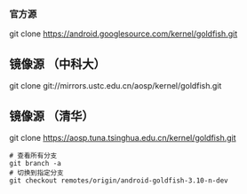 

### 官方源

git clone https://android.googlesource.com/kernel/goldfish.git

## 镜像源 （中科大）

git clone git://mirrors.ustc.edu.cn/aosp/kernel/goldfish.git 

## 镜像源 （清华）

git clone https://aosp.tuna.tsinghua.edu.cn/kernel/goldfish.git



```
# 查看所有分支
git branch -a 
# 切换到指定分支
git checkout remotes/origin/android-goldfish-3.10-n-dev
```

